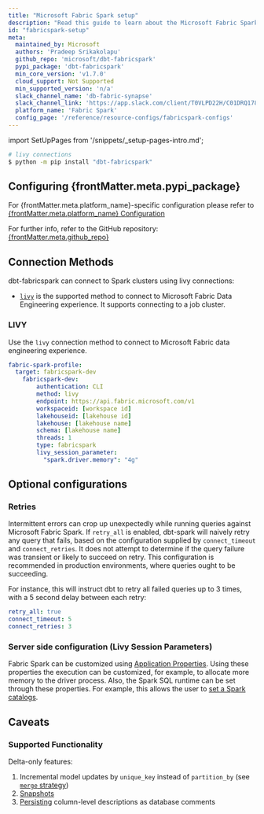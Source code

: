```yaml
---
title: "Microsoft Fabric Spark setup"
description: "Read this guide to learn about the Microsoft Fabric Spark lakehouse setup in dbt."
id: "fabricspark-setup"
meta:
  maintained_by: Microsoft
  authors: 'Pradeep Srikakolapu'
  github_repo: 'microsoft/dbt-fabricspark'
  pypi_package: 'dbt-fabricspark'
  min_core_version: 'v1.7.0'
  cloud_support: Not Supported
  min_supported_version: 'n/a'
  slack_channel_name: 'db-fabric-synapse'
  slack_channel_link: 'https://app.slack.com/client/T0VLPD22H/C01DRQ178LQ'
  platform_name: 'Fabric Spark'
  config_page: '/reference/resource-configs/fabricspark-configs'
---
```



<Snippet path="warehouse-setups-cloud-callout" />
<Snippet path="dbt-fabricspark-for-fabricspark" />

import SetUpPages from '/snippets/_setup-pages-intro.md';

<SetUpPages meta={frontMatter.meta} />

```zsh
# livy connections
$ python -m pip install "dbt-fabricspark"
```

<h2> Configuring {frontMatter.meta.pypi_package} </h2>

<p>For {frontMatter.meta.platform_name}-specific configuration please refer to <a href={frontMatter.meta.config_page}>{frontMatter.meta.platform_name} Configuration</a> </p>

<p>For further info, refer to the GitHub repository: <a href={`https://github.com/${frontMatter.meta.github_repo}`}>{frontMatter.meta.github_repo}</a></p>

## Connection Methods

dbt-fabricspark can connect to Spark clusters using livy connections:

- [`livy`](#livy) is the supported method to connect to Microsoft Fabric Data Engineering experience. It supports connecting to a job cluster.

### LIVY

Use the `livy` connection method to connect to Microsoft Fabric data engineering experience.

<File name='~/.dbt/profiles.yml'>

```yaml
fabric-spark-profile:
  target: fabricspark-dev
    fabricspark-dev:
        authentication: CLI
        method: livy
        endpoint: https://api.fabric.microsoft.com/v1
        workspaceid: [workspace id]
        lakehouseid: [lakehouse id]
        lakehouse: [lakehouse name]
        schema: [lakehouse name]
        threads: 1
        type: fabricspark
        livy_session_parameter:
          "spark.driver.memory": "4g" 
```

</File>


## Optional configurations

### Retries

Intermittent errors can crop up unexpectedly while running queries against Microsoft Fabric Spark. If `retry_all` is enabled, dbt-spark will naively retry any query that fails, based on the configuration supplied by `connect_timeout` and `connect_retries`. It does not attempt to determine if the query failure was transient or likely to succeed on retry. This configuration is recommended in production environments, where queries ought to be succeeding.

For instance, this will instruct dbt to retry all failed queries up to 3 times, with a 5 second delay between each retry:

<File name='~/.dbt/profiles.yml'>

```yaml
retry_all: true
connect_timeout: 5
connect_retries: 3
```

</File>



<VersionBlock firstVersion="1.7">

### Server side configuration (Livy Session Parameters)

Fabric Spark can be customized using [Application Properties](https://spark.apache.org/docs/latest/configuration.html). Using these properties the execution can be customized, for example, to allocate more memory to the driver process. Also, the Spark SQL runtime can be set through these properties. For example, this allows the user to [set a Spark catalogs](https://spark.apache.org/docs/latest/configuration.html#spark-sql).
</VersionBlock>

## Caveats

### Supported Functionality

Delta-only features:
1. Incremental model updates by `unique_key` instead of `partition_by` (see [`merge` strategy](/reference/resource-configs/spark-configs#the-merge-strategy))
2. [Snapshots](/docs/build/snapshots)
3. [Persisting](/reference/resource-configs/persist_docs) column-level descriptions as database comments
